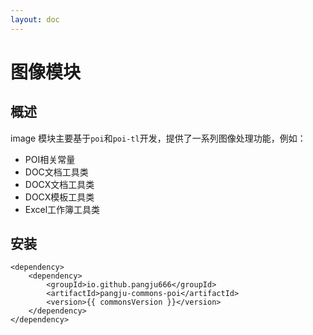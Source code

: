 ```yaml
---
layout: doc
---
```


<script setup>
const commonsVersion = import.meta.env.VITE_COMMONS_VERSION;
</script>

# 图像模块

## 概述
image 模块主要基于`poi`和`poi-tl`开发，提供了一系列图像处理功能，例如： 
- POI相关常量
- DOC文档工具类
- DOCX文档工具类
- DOCX模板工具类
- Excel工作簿工具类

## 安装
```xml-vue
<dependency>
    <dependency>
        <groupId>io.github.pangju666</groupId>
        <artifactId>pangju-commons-poi</artifactId>
        <version>{{ commonsVersion }}</version>
    </dependency>
</dependency>
```


